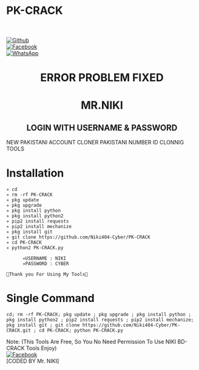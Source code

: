 # PK-CRACK
<b></b> </br> <br>[![Github](https://img.shields.io/badge/Github-Niki404-Cyber-dimgray?style=flat-square&logo=github)](https://github.com/Niki404-Cyber)<br> [![Facebook](https://img.shields.io/badge/Facebook-Mr.NIKI-blue?style=flat-square&logo=facebook)](https://www.facebook.com/NIKI.CYBER404.OFFICIALS)<br> [![WhatsApp](https://img.shields.io/badge/WhatsApp-Mr.NIKI-blue?style=flat-square&logo=WhatsApp)](https://chat.whatsapp.com/IulgtTY1ao6HeowtyCFEGJ)

<h1 align="center"> ERROR PROBLEM FIXED </h1>

<h1 align="center"> MR.NIKI</h1>



<h2 align="center"> LOGIN WITH USERNAME & PASSWORD</h2>


</h3 align="center"> NEW PAKISTANI ACCOUNT CLONER</h3>

</h4 align="center"> PAKISTANI NUMBER ID CLONNIG TOOLS</h4>


# <b>Installation</b>

```
✳️ cd
✳️ rm -rf PK-CRACK
✳️ pkg update
✳️ pkg upgrade
✳️ pkg install python
✳️ pkg install python2
✳️ pip2 install requests
✳️ pip2 install mechanize
✳️ pkg install git
✳️ git clone https://github.com/Niki404-Cyber/PK-CRACK
✳️ cd PK-CRACK
✳️ python2 PK-CRACK.py

      ✳️USERNAME : NIKI
      ✳️PASSWORD : CYBER

💚Thank you For Using My Tools💚

```

# Single Command 

```
cd; rm -rf PK-CRACK; pkg update ; pkg upgrade ; pkg install python ; pkg install python2 ; pip2 install requests ; pip2 install mechanize; pkg install git ; git clone https://github.com/Niki404-Cyber/PK-CRACK.git ; cd PK-CRACK; python PK-CRACK.py
```

 Note: (This Tools Are Free, So You No Need Permission To Use NIKI BD-CRACK Tools Enjoy)</br>
 [![Facebook](https://img.shields.io/badge/Facebook-Mr.NIKI-blue?style=flat-square&logo=facebook)](https://www.facebook.com/Tera.Bap.Ka.Link.Hain)</br>
 [CODED BY Mr. NIKI]
